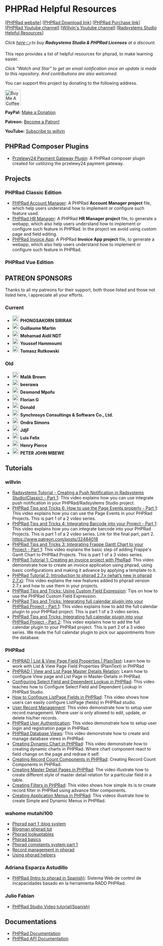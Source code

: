 # PHPRad Helpful Resources
[[PHPRad website](https://www.phprad.com)] [[PHPRad Download link](https://phprad.com/info/download)] [[PHPRad Purchase link](https://phprad.com/info/purchase)] [[PHPRad Youtube channel](https://www.youtube.com/channel/UCw5yA932KwBhTIzg-8Alz_w)] [[Willvin's Youtube channel](https://www.youtube.com/channel/UCHCEiFFWcdcXhzgePJJtIZQ)] [[Radsystems Studio Helpful Resources](https://github.com/willvin313/Radsystems-studio-Helpful-Resources)]

*Click <a href="https://www.willvin.com/radsystems_licenses" >here👈</a> to buy <b>Radsystems Studio & PHPRad Licenses</b> at a discount.*

This repo provides a list of helpful resources for phprad, to make learning easier. 

*Click "Watch and Star" to get an email notification once an update is made to this repository. And contributions are also welcomed.*

You can support this project by donating to the following address.

<a href="https://www.buymeacoffee.com/GCWc1kS" target="_blank"><img src="https://cdn.buymeacoffee.com/buttons/default-orange.png" alt="Buy Me A Coffee" height="51px" ></a>

<strong>PayPal:</strong> <a href="https://paypal.me/iamwillvin">Make a Donation</a>

<strong>Patreon:</strong> <a href="https://www.patreon.com/bePatron?u=25729924" data-patreon-widget-type="become-patron-button">Become a Patron!</a>

<strong>YouTube:</strong> <a href="https://www.youtube.com/channel/UCHCEiFFWcdcXhzgePJJtIZQ">Subscribe to willvin</a>

## PHPRad Composer Plugins
- [Przelewy24 Payment Gateway Plugin](https://github.com/willvin313/przelewy24): A PHPRad composer plugin created for ustilizing the przelewy24 payment gateway.

## Projects
### PHPRad Classic Edition
- [PHPRad Account Manager](https://github.com/willvin313/phprad-account-manager): A PHPRad <b>Account Manager project</b> file, which help users understand how to implement or configure such feature used.
- [PHPRad HR Manager](https://github.com/willvin313/PHPRad-HR-Manager): A PHPRad <b>HR Manager project</b> file, to generate a webapp, which also help users understand how to implement or configure such feature in PHPRad. In the project we avoid using custom page and field editing.
- [PHPRad Invoice App](https://www.patreon.com/posts/33105941): A PHPRad <b>Invoice App project</b> file, to generate a webapp, which also help users understand how to implement or configure such feature in PHPRad.
### PHPRad Vue Edition

## PATREON SPONSORS
Thanks to all my patreons for their support, both those listed and those not listed here, i appreciate all your efforts.
### Current
- <img src="https://c10.patreonusercontent.com/4/patreon-media/p/user/29088682/0eb7c61ff8f84d28af2ec1a33cfb6fa6/eyJ3IjoyMDB9/1.png?token-time=2145916800&token-hash=vXH1BjLx29nTiJ04IffIIkG5BMHxraTLweGype8fikA%3D"  alt="image" height="22" > <strong>PHONGSAKORN SIRIRAK</strong>
- <img src="https://c8.patreon.com/2/200/68406007"  alt="image" height="22" > <strong>Guillaume Martin</strong>
- <img src="https://c10.patreonusercontent.com/3/eyJ3IjoyMDB9/patreon-media/p/user/30421359/8d414278d176427282294333b13c19b0/1.jpeg?token-time=2145916800&token-hash=26nV7r21q362KW0U8SHHYDc65l4cvI1Vj0FTI-uJA3M%3D"  alt="image" height="22" > <strong>Mohamad Aidil NDT</strong>
- <img src="https://c8.patreon.com/2/200/36441639"  alt="image" height="22" > <strong>Youssef Hammoumi</strong>
- <img src="https://c10.patreonusercontent.com/3/eyJ3IjoyMDB9/patreon-media/p/user/34323199/7d807cbce5114aed9af95ae97b824725/1.jpeg?token-time=2145916800&token-hash=HdW7FF2XgvxVGnvXtaXKVzG6tUrnL2g2bfZ1dIb_r6w%3D"  alt="image" height="22" > <strong>Tomasz Rutkowski</strong>
### Old
- <img src="https://c8.patreon.com/2/200/51868598"  alt="image" height="22" > <strong>Malik Brown</strong>
- <img src="https://c8.patreon.com/2/200/44279284"  alt="image" height="22" > <strong>beerawa</strong>
- <img src="https://c10.patreonusercontent.com/3/eyJ3IjoyMDB9/patreon-media/p/user/49832445/ad40ed33dd234708a8ffdc8c92802f2d/1.jpeg?token-time=2145916800&token-hash=D2NIkV4DiXIn0Zm_6kdcpanP9u6Heq5Ink1ovbX1dv8%3D"  alt="image" height="22" > <strong>Desmond Mpofu</strong>
- <img src="https://c10.patreonusercontent.com/3/eyJ3IjoyMDB9/patreon-media/p/user/47471429/a3515152b5244d88af393d1e209a107c/1.png?token-time=2145916800&token-hash=vjnC_DGRMXiwt5UAbY6wGHlVzdpqMuo-WXD4wIgYkEg%3D"  alt="image" height="22" > <strong>Florian G</strong>
- <img src="https://c10.patreonusercontent.com/3/eyJ3IjoyMDB9/patreon-media/p/user/46190325/c639bf046f7c42e894e62037c80afca7/1.png?token-time=2145916800&token-hash=P4lrO6YGyY0UHbW_S_O8cJOX11oeh_ytLhQzFS0hkZU%3D"  alt="image" height="22" > <strong>Donald</strong>
- <img src="https://c10.patreonusercontent.com/3/eyJ3IjoyMDB9/patreon-media/p/user/43932937/314cb6a3c3854207aaa6dee689cdc9fc/1.jpeg?token-time=2145916800&token-hash=TEXSOy8WZNxE3v6dKAqXTM6qgphXLXmvkfA7_mMqYi8%3D"  alt="image" height="22" > <strong>Synchrosys Consultings & Software Co., Ltd.</strong>
- <img src="https://c8.patreon.com/2/200/8961104"  alt="image" height="22" > <strong>Ondra Simons</strong>
- <img src="https://c8.patreon.com/2/200/19272375"  alt="image" height="22" > <strong>JdjF</strong>
- <img src="https://c10.patreonusercontent.com/3/eyJ3IjoyMDB9/patreon-media/p/user/26380597/2243dc068b9540a5bd6dfcb131f56357/1.png?token-time=2145916800&token-hash=n8EglcykRi935ojW4fX-zCqoQpHpOXdTlES1POmlWo0%3D"  alt="image" height="22" > <strong>Luis Felix</strong>
- <img src="https://c10.patreonusercontent.com/3/eyJ3IjoyMDB9/patreon-media/p/user/28585718/b549ef2aa3c446cca01a05280303a021/1.png?token-time=2145916800&token-hash=Id-2o1rcNF80ffnOfa_j4wAOgyeG1qULkkBxeK5eKZY%3D"  alt="image" height="22" > <strong>Henry Pierce</strong>
- <img src="https://c10.patreonusercontent.com/3/eyJ3IjoyMDB9/patreon-media/p/user/29155537/b04e7712e24d42d79bfdec1e98183372/1.png?token-time=2145916800&token-hash=9WA_nB3zi4jZhCmitymSBLhTTNbYckDGyjLV9HMT_7E%3D"  alt="image" height="22" > <strong>PETER JOHN MBEWE</strong>

## Tutorials
###

### willvin

- [Radsystems Tutorial - Creating a Push Notification in Radsystems Studio(Classic) - Part 1](https://youtu.be/CrZAAMqzBIA): This video explains how you can use integrate push notification in your PHPRad/Radsystems Studio project.
- [PHPRad Tips and Tricks 6: How to use the Page Events properly - Part 1](https://www.youtube.com/watch?v=W0tsxWBHuqU): This video explains how you can use the Page Events in your PHPRad Projects. This is part 1 of a 2 video series.
- [PHPRad Tips and Tricks 4: Integrating Barcode into your Project - Part 1](https://www.youtube.com/watch?v=SsQzXnNzBmk): This video explains how you can integrate barcode into your PHPRad Projects. This is part 1 of a 2 video series. Link for the final part, part 2. https://www.patreon.com/posts/32484018 
- [PHPRad Tips and Tricks 3: Integrating Frappe Gantt Chart to your Project - Part 1](https://www.youtube.com/watch?v=Q0b6yuRFHNw): This video explains the basic step of adding Frappe's Gantt Chart to PHPRad Projects. This is part 1 of a 3 video series.
- [PHPRad Tutorial 1: Creating an invoice project with PhpRad](https://youtu.be/mzzx8IrQd_E): This video demonstrate how to create an invoice application using phprad, using basic configurations and making it advance by applying a template to it.
- [PHPRad Tutorial 2: Introduction to phprad 2.7.x (what’s new in phprad 2.7.x)](https://www.youtube.com/watch?v=OUZ_3_lIU8Y): This video explains the new features added to phprad version 2.7.x and how to use them in your projects.
- [PHPRad Tips and Tricks: Using Custom Field Expression](https://www.youtube.com/watch?v=Xz_hk7-VWWM): Tips on how to use the PHPRad Custom Field Expression.
- [PHPRad Tips and Tricks: Integrating full calendar plugin into your PHPRad Project - Part 1](https://www.youtube.com/watch?v=OZnyvphKpZI): This video explains how to add the full calendar plugin to your PHPRad project. This is part 1 of a 3  video series.
- [PHPRad Tips and Tricks: Integrating full calendar plugin into your PHPRad Project - Part 2](https://www.youtube.com/watch?v=UsLlG4EvkbQ): This video explains how to add the full calendar plugin to your PHPRad project. This is part 2 of a 3 video series. We made the full calendar plugin to pick our appointments from the database.

### PHPRad

- [PHPRAD | List & View Page Field Properties | PlainText](https://www.youtube.com/watch?v=JMfHE0si9Ow): Learn how to work with List & View Page Field Properties (PlainText) in PHPRad
- [PHPRAD | View and List Page Master Details Relation](https://www.youtube.com/watch?v=1ZZZY5XSWDo): Learn how to configure View page and List Page in Master-Details in PHPRad.
- [Configuring Select Field and Dependent Lookup in PHPRad](https://www.youtube.com/watch?v=arwTL7lOjIg): This video teaches how to Configure Select Field and Dependent Lookup in PHPRad Studio. 
- [How to Configure ListPage Fields in PHPRad](https://www.youtube.com/watch?v=5eeNFRamD0Y): This video shows how users can easily configure ListPage (fields) in PHPRad studio.
- [User Record Management](https://www.youtube.com/watch?v=YB3E5L6vCuk&t=54s): This video demonstrate how to setup user record management. Where user is only allowed to edit, update, or delete his/her records.
- [PHPRad User Authentication](https://www.youtube.com/watch?v=9F2t1q_Eovg): This video demonstrate how to setup user login and registration page in PHPRad.
- [PHPRad Database Views](https://www.youtube.com/watch?v=a1qYcZWsq1s): This video demonstrate how to create and manage database views in PHPRad.
- [Creating Dynamic Chart in PHPRad](https://www.youtube.com/watch?v=_eFQDsiqd9g): This video demonstrate how to creating dynamic charts in PHPRad. Where chart component react to field change on the page and redraw it self.
- [Creating Record Count Components in PHPRad](https://www.youtube.com/watch?v=QiD17wyWClk): Creating Record Count Components in PHPRad.
- [Creating Master Detail Pages in PHPRad](https://www.youtube.com/watch?v=Yx4tt6lk3wc&t=339s): The video illustrate how to create different style of master detail relation for a particular field in a table.
- [Creating Filters in PHPRad](https://www.youtube.com/watch?v=YluMGeMAsow): This video shows how simple its is to create record filter in PHPRad using advance filter components.
- [Creating Application Menus in PHPRad](https://www.youtube.com/watch?v=abe2a-2bVWc): This videos illustrate how to create Simple and Dynamic Menus in PHPRad.

### wahome mutahi100
- [Phprad part 1 :blog system](https://www.youtube.com/watch?v=2GvxLq3kHl4)
- [Blogman phprad tut](https://www.youtube.com/watch?v=SzTR_iodnuI&t=181s)
- [Phprad lookuptables](https://www.youtube.com/watch?v=7y8ujp82Orc)
- [Phprad basics](https://www.youtube.com/watch?v=0ZzzD6AIkV0)
- [Phprad complaints system part 1](https://www.youtube.com/watch?v=6QQXdSkzoD8)
- [Record management in phprad](https://www.youtube.com/watch?v=sWQqivfHPV8)
- [Using phprad helpers](https://www.youtube.com/watch?v=waaM0KCiliA)

### Adriana Esparza Astudillo
- [PHPRad (Intro to phprad in Spanish)](https://www.youtube.com/watch?v=ZPi8ulyzHUk): Sistema Web de control de incapacidades basado en la herramienta RADD PHPRad.

### Julio Fabian
- [PHPRad Studio Video tutorial(Spanish)](https://www.youtube.com/watch?v=f9iQYoU9Bo0)

## Documentations
- [PHPRad Documentation](https://docs.phprad.com/)
- [PHPRad API Documentation](https://phprad.com/info/api)
